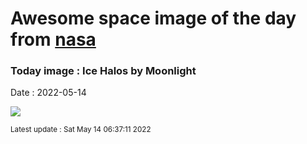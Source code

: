 
# Awesome space image of the day from [nasa](https://api.nasa.gov/)

### Today image : Ice Halos by Moonlight

Date : 2022-05-14


![](https://apod.nasa.gov/apod/image/2205/LunarHaloComplexLabels1024.jpg)

<small>Latest update : Sat May 14 06:37:11 2022</small>


